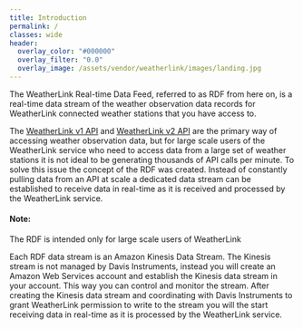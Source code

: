 ```yaml
---
title: Introduction
permalink: /
classes: wide
header:
  overlay_color: "#000000"
  overlay_filter: "0.0"
  overlay_image: /assets/vendor/weatherlink/images/landing.jpg
---
```


The WeatherLink Real-time Data Feed, referred to as RDF from here on, is a real-time data stream of the weather observation data records for WeatherLink connected weather stations that you have access to.

The [WeatherLink v1 API](https://www.weatherlink.com/static/docs/APIdocumentation.pdf) and [WeatherLink v2 API](https://weatherlink.github.io/v2-api/) are the primary way of accessing weather observation data, but for large scale users of the WeatherLink service who need to access data from a large set of weather stations it is not ideal to be generating thousands of API calls per minute. To solve this issue the concept of the RDF was created. Instead of constantly pulling data from an API at scale a dedicated data stream can be established to receive data in real-time as it is received and processed by the WeatherLink service.

<div class="notice--warning">
<h4>Note:</h4>
<p>The RDF is intended only for large scale users of WeatherLink</p>
</div>

Each RDF data stream is an Amazon Kinesis Data Stream. The Kinesis stream is not managed by Davis Instruments, instead you will create an Amazon Web Services account and establish the Kinesis data stream in your account. This way you can control and monitor the stream. After creating the Kinesis data stream and coordinating with Davis Instruments to grant WeatherLink permission to write to the stream you will the start receiving data in real-time as it is processed by the WeatherLink service.
